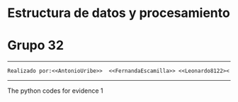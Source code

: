 # Estructura de datos y procesamiento
# Grupo 32
*****************************************************
    Realizado por:<<AntonioUribe>>  <<FernandaEscamilla>> <<Leonardo8122><
    
*****************************************************
The python codes for evidence 1
